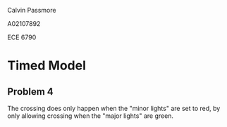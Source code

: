 Calvin Passmore

A02107892

ECE 6790

# Timed Model

## Problem 4

The crossing does only happen when the "minor lights" are set to red, by only allowing crossing when the "major lights" are green.